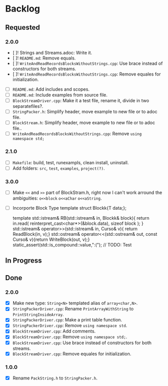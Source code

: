 # Backlog
## Requested
### 2.0.0
- [ ]! Strings and Streams.adoc: Write it.
- [ ]! `README.md`: Remove equals.
- [ ]! `WriteAndReadRecordsBlocksWithoutStrings.cpp`: Use brace instead of constructors for both streams.
- [ ]! `WriteAndReadRecordsBlocksWithoutStrings.cpp`: Remove equales for initialization.
- [ ] `README.md`: Add includes and scopes.
- [ ] `README.md`: Include examples from source file.
- [ ] `BlockStreamDriver.cpp`: Make it a test file, rename it, divide in two separatefiles?.
- [ ] `StringPacker.h`: Simplify header, move example to new file or to adoc file.
- [ ] `BlockStream.h`: Simplify header, move example to new file or to adoc file..
- [ ] `WriteAndReadRecordsBlocksWithoutStrings.cpp`: Remove `using namespace std;`
### 2.1.0
- [ ] `Makefile`: build, test, runexampls, clean install, uninstall.
- [ ] Add folders: `src`, `test`, `examples`, `project(?)`.
### 3.0.0
- [ ] Make `<<` and `>>` part of BlockStram.h, right now I can't work arround the ambiguities: `o<<block` `o<<aChar` `o<<aString`.
- [ ] Incorporte Block Type
	template<typename T>
	struct Blockk{T data;};

	template<typename T>
	std::istream& RB(std::istream& in, Blockk<T>& block){
		return in.read(
			reinterpret_cast<char*>(&block.data),
			sizeof block
		);
	}
	std::istream& operator>>(std::istream& in, Curso& v){ return ReadBlock(in, v);}
	std::ostream& operator<<(std::ostream& out, const Curso& v){return WriteBlock(out, v);}
	static_assert(std::is_compound<T>::value,":("); // TODO: Test

## In Progress

## Done
### 2.0.0
- [x] Make new type: `String<N>` templated alias of `array<char,N>`.
- [x] `StringPackerDriver.cpp`: Rename `PrintArrayWithString` to `PrintStringInsideArray`.
- [x] `StringPackerDriver.cpp`: Make a print table function.
- [x] `StringPackerDriver.cpp`: Remove `using namespace std`.
- [x] `BlockStreamDriver.cpp`: Add comments.
- [x] `BlockStreamDriver.cpp`: Remove `using namespace std;`.
- [x] `BlockStreamDriver.cpp`: Use brace instead of constructors for both streams.
- [x] `BlockStreamDriver.cpp`: Remove equales for initialization.
### 1.0.0
- [x] Rename `PackString.h` to `StringPacker.h`.
